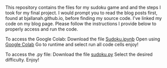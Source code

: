 This repository contains the files for my sudoku game and and the steps I took for my final project. I would prompt you to read the blog posts first, found at bjallanah.github.io, before finding my source code. I've linked my code on my blog page. Please follow the instructions  I provide below to properly access and run the code.

To access the Google Colab:
Download the file [Sudoku.ipynb](https://github.com/BjAllanah/bjallanah.github.io/files/sudoku.py](https://github.com/BjAllanah/bjallanah.github.io/files/Sudoku.ipynb))
Open using [Google Colab](https://colab.research.google.com/)
Go to runtime and select run all code cells
enjoy!

To access the .py file:
Download the file [sudoku.py](https://github.com/BjAllanah/bjallanah.github.io/files/sudoku.py)
Select the desired difficulty.
Enjoy!
